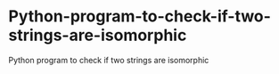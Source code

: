 # Python-program-to-check-if-two-strings-are-isomorphic
Python program to check if two strings are isomorphic
